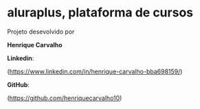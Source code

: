 # aluraplus, plataforma de cursos 

Projeto desevolvido por

**Henrique Carvalho**

**Linkedin**: 

(https://www.linkedin.com/in/henrique-carvalho-bba698159/)



**GitHub**: 

(https://github.com/henriquecarvalho10)